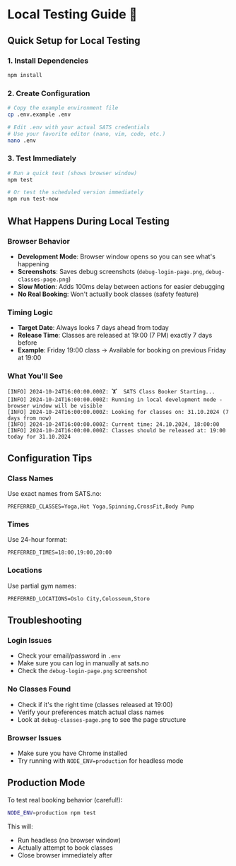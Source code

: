 # Local Testing Guide 🧪

## Quick Setup for Local Testing

### 1. Install Dependencies
```bash
npm install
```

### 2. Create Configuration
```bash
# Copy the example environment file
cp .env.example .env

# Edit .env with your actual SATS credentials
# Use your favorite editor (nano, vim, code, etc.)
nano .env
```

### 3. Test Immediately
```bash
# Run a quick test (shows browser window)
npm test

# Or test the scheduled version immediately
npm run test-now
```

## What Happens During Local Testing

### Browser Behavior
- **Development Mode**: Browser window opens so you can see what's happening
- **Screenshots**: Saves debug screenshots (`debug-login-page.png`, `debug-classes-page.png`)
- **Slow Motion**: Adds 100ms delay between actions for easier debugging
- **No Real Booking**: Won't actually book classes (safety feature)

### Timing Logic
- **Target Date**: Always looks 7 days ahead from today
- **Release Time**: Classes are released at 19:00 (7 PM) exactly 7 days before
- **Example**: Friday 19:00 class → Available for booking on previous Friday at 19:00

### What You'll See
```
[INFO] 2024-10-24T16:00:00.000Z: 🏋️  SATS Class Booker Starting...
[INFO] 2024-10-24T16:00:00.000Z: Running in local development mode - browser window will be visible
[INFO] 2024-10-24T16:00:00.000Z: Looking for classes on: 31.10.2024 (7 days from now)
[INFO] 2024-10-24T16:00:00.000Z: Current time: 24.10.2024, 18:00:00
[INFO] 2024-10-24T16:00:00.000Z: Classes should be released at: 19:00 today for 31.10.2024
```

## Configuration Tips

### Class Names
Use exact names from SATS.no:
```
PREFERRED_CLASSES=Yoga,Hot Yoga,Spinning,CrossFit,Body Pump
```

### Times
Use 24-hour format:
```
PREFERRED_TIMES=18:00,19:00,20:00
```

### Locations
Use partial gym names:
```
PREFERRED_LOCATIONS=Oslo City,Colosseum,Storo
```

## Troubleshooting

### Login Issues
- Check your email/password in `.env`
- Make sure you can log in manually at sats.no
- Check the `debug-login-page.png` screenshot

### No Classes Found
- Check if it's the right time (classes released at 19:00)
- Verify your preferences match actual class names
- Look at `debug-classes-page.png` to see the page structure

### Browser Issues
- Make sure you have Chrome installed
- Try running with `NODE_ENV=production` for headless mode

## Production Mode
To test real booking behavior (careful!):
```bash
NODE_ENV=production npm test
```

This will:
- Run headless (no browser window)
- Actually attempt to book classes
- Close browser immediately after